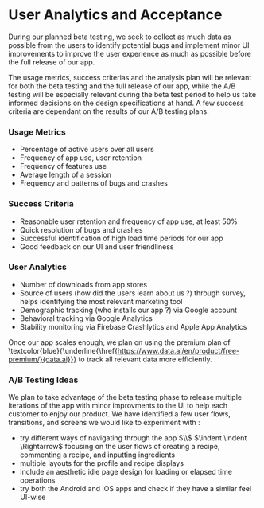 # User Analytics and Acceptance

During our planned beta testing, we seek to collect as much data as possible from the users to identify potential bugs and implement minor UI improvements to improve the user experience as much as possible before the full release of our app.

The usage metrics, success criterias and the analysis plan will be relevant for both the beta testing and the full release of our app, while the A/B testing will be especially relevant during the beta test period to help us take informed decisions on the design specifications at hand. A few success criteria are dependant on the results of our A/B testing plans.

### Usage Metrics

- Percentage of active users over all users
- Frequency of app use, user retention
- Frequency of features use
- Average length of a session
- Frequency and patterns of bugs and crashes

### Success Criteria

- Reasonable user retention and frequency of app use, at least 50%
- Quick resolution of bugs and crashes
- Successful identification of high load time periods for our app
- Good feedback on our UI and user friendliness

### User Analytics  

- Number of downloads from app stores
- Source of users (how did the users learn about us ?) through survey, helps identifying the most relevant marketing tool
- Demographic tracking (who installs our app ?) via Google account
- Behavioral tracking via Google Analytics
- Stability monitoring via Firebase Crashlytics and Apple App Analytics

Once our app scales enough, we plan on using the premium plan of \textcolor{blue}{\underline{\href{https://www.data.ai/en/product/free-premium/}{data.ai}}} to track all relevant data more efficiently. 

### A/B Testing Ideas
We plan to take advantage of the beta testing phase to release multiple iterations of the app with minor improvments to the UI to help each customer to enjoy our product. We have identified a few user flows, transitions, and screens we would like to experiment with :
    
- try different ways of navigating through the app $\\$ $\indent \indent \Rightarrow$ focusing on the user flows of creating a recipe, commenting a recipe, and inputting ingredients
- multiple layouts for the profile and recipe displays
- include an aesthetic idle page design for loading or elapsed time operations
- try both the Android and iOS apps and check if they have a similar feel UI-wise


